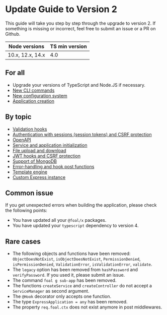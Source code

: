 # Update Guide to Version 2

This guide will take you step by step through the upgrade to version 2. If something is missing or incorrect, feel free to submit an issue or a PR on Github.

| Node versions | TS min version |
| --- | --- |
| 10.x, 12.x, 14.x | 4.0 |

## For all

* Upgrade your versions of TypeScript and Node.JS if necessary.
* [New CLI commands](./cli-commands.md)
* [New configuration system](./config-system.md)
* [Application creation](./application-creation.md)

## By topic

* [Validation hooks](./validation-hooks.md)
* [Authentication with sessions (session tokens) and CSRF protection](./session-tokens.md)
* [OpenAPI](./openapi.md)
* [Service and application initialization](./service-and-app-initialization.md)
* [File upload and download](./file-upload-and-download.md)
* [JWT hooks and CSRF protection](./jwt-and-csrf.md)
* [Support of MongoDB](./mongodb.md)
* [Error-handling and hook post functions](./error-handling.md)
* [Template engine](./template-engine.md)
* [Custom Express instance](./custom-express-instance.md)

## Common issue

If you get unexpected errors when building the application, please check the following points:
* You have updated all your `@foal/x` packages.
* You have updated your `typescript` dependency to version 4.

## Rare cases

* The following objects and functions have been removed: `ObjectDoesNotExist`, `isObjectDoesNotExist`, `PermissionDenied`, `isPermissionDenied`, `ValidationError`, `isValidationError`, `validate`.
* The `legacy` option has been removed from `hashPassword` and `verifyPassword`. If you used it, please submit an issue.
* The command `foal g sub-app` has been removed.
* The functions `createService` and `createController` do not accept a `ServiceManager` as second argument.
* The `@Hook` decorator only accepts one function.
* The type `ExpressApplication = any` has been removed.
* The property `req.foal.ctx` does not exist anymore in post middlewares.